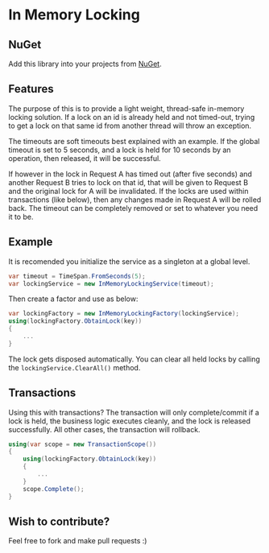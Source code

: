 # In Memory Locking

## NuGet
Add this library into your projects from [NuGet](https://www.nuget.org/packages/Intergen.InMemoryLocking/).

## Features
The purpose of this is to provide a light weight, thread-safe in-memory locking solution. If a lock on an id is already held and not timed-out, trying to get a lock on that same id from another thread will throw an exception. 

The timeouts are soft timeouts best explained with an example. If the global timeout is set to 5 seconds, and a lock is held for 10 seconds by an operation, then released, it will be successful.

If however in the lock in Request A has timed out (after five seconds) and another Request B tries to lock on that id, that will be given to Request B and the original lock for A will be invalidated. If the locks are used within transactions (like below), then any changes made in Request A will be rolled back. The timeout can be completely removed or set to whatever you need it to be.

## Example
It is recomended you initialize the service as a singleton at a global level.

```c#
var timeout = TimeSpan.FromSeconds(5);
var lockingService = new InMemoryLockingService(timeout);
```

Then create a factor and use as below:
```c#
var lockingFactory = new InMemoryLockingFactory(lockingService);
using(lockingFactory.ObtainLock(key))
{
	...	
}
```

The lock gets disposed automatically. You can clear all held locks by calling the ```lockingService.ClearAll()``` method.

## Transactions
Using this with transactions? The transaction will only complete/commit if a lock is held, the business logic executes cleanly, and the lock is released successfully. All other cases, the transaction will rollback.

```c#
using(var scope = new TransactionScope())
{
	using(lockingFactory.ObtainLock(key))
	{
		...
	}
	scope.Complete();
}
```

## Wish to contribute? 
Feel free to fork and make pull requests :)